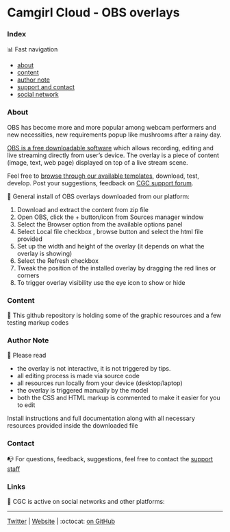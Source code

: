 # Camgirl Cloud - OBS overlays 




### Index

:bar_chart: Fast navigation

* [about](README.md#about)
* [content](README.md#content)
* [author note](README.md#author-note)
* [support and contact](README.md#contact)
* [social network](README.md#links)



### About


OBS has become more and more popular among webcam performers and new necessities, new requirements popup like mushrooms after a rainy day.

[OBS is a free downloadable software](https://obsproject.com/) which allows recording, editing and live streaming directly from user’s device.
The overlay is a piece of content (image, text, web page) displayed on top of a live stream scene.

Feel free to [browse through our available templates](https://github.com/cssmfc/obs/tree/master/obs_overlays), download, test, develop. Post your suggestions, feedback on [CGC support forum](https://camgirl.cloud/support/forum/download/obs-overlays/).

:wrench: General install of OBS overlays downloaded from our platform:
1. Download and extract the content from zip file
2. Open OBS, click the + button/icon from Sources manager window
3. Select the Browser option from the available options panel
4. Select Local file checkbox , browse button and select the html file provided
5. Set up the width and height of the overlay (it depends on what the overlay is showing)
6. Select the Refresh checkbox
7. Tweak the position of the installed overlay by dragging the red lines or corners
8. To trigger overlay visibility use the eye icon to show or hide




### Content

:open_file_folder: This github repository is holding some of the graphic resources and a few testing markup codes


### Author Note

:memo: Please read
* the overlay is not interactive, it is not triggered by tips.
* all editing process is made via source code
* all resources run locally from your device (desktop/laptop)
* the overlay is triggered manually by the model
* both the CSS and HTML markup is commented to make it easier for you to edit

Install instructions and full documentation along with all necessary resources provided inside the downloaded file

### Contact

:mailbox_with_no_mail: For questions, feedback, suggestions, feel free to contact the [support staff](https://camgirl.cloud/contact/) 


### Links 

:link: CGC is active on social networks and other platforms:

***

[Twitter](https://www.twitter.com/CamgirlCloud) | [Website](https://camgirl.cloud/) |  :octocat: [on GitHub](https://cssmfc.github.io/)
